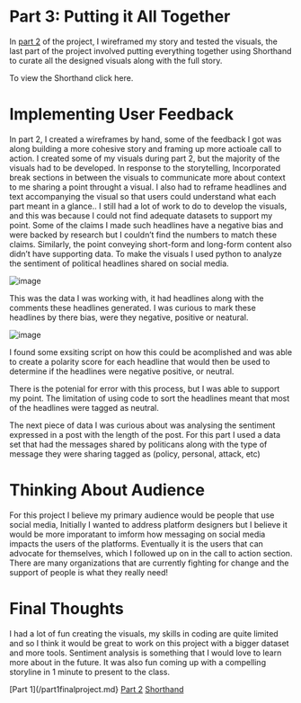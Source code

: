 # Part 3: Putting it All Together 
In [part 2](/part2finalproject.md) of the project, I wireframed my story and tested the visuals, the last part of the project involved putting everything together using Shorthand to curate all the designed visuals along with the full story.

To view the Shorthand click here.

# Implementing User Feedback
In part 2, I created a wireframes by hand, some of the feedback I got was along building a more cohesive story and framing up more actioale call to action. I created some of my visuals during part 2, but the majority of the visuals had to be developed.
In response to the storytelling, Incorporated break sections in between the visuals to communicate more about context to me sharing a point throught a visual. I also had to reframe headlines and text accompanying the visual so that users could understand what each part meant in a glance..
I still had a lot of work to do to develop the visuals, and this was because I could not find adequate datasets to support my point. Some of the claims I made such headlines have a negative bias and were backed by research but I couldn’t find the numbers to match these claims. Similarly, the point conveying short-form and long-form content also didn’t have supporting data. 
To make the visuals I used python to analyze the sentiment of political headlines shared on social media. 

![image](https://user-images.githubusercontent.com/117247447/206744836-b3207b85-a842-4d11-b7cc-26a6f5516516.png)

This was the data I was working with, it had headlines along with the comments these headlines generated. I was curious to mark these headlines by there bias, were they negative, positive or neatural. 

![image](https://user-images.githubusercontent.com/117247447/206745098-cf77e423-57b7-449e-9174-49709d0d0614.png)

I found some exsiting script on how this could be acomplished and was able to create a polarity score for each headline that would then be used to determine if the headlines were negative positive, or neutral. 

There is the potenial for error with this process, but I was able to support my point. The limitation of using code to sort the headlines meant that most of the headlines were tagged as neutral. 

The next piece of data I was curious about was analysing the sentiment expressed in a post with the length of the post. For this part I used a data set that had the messages shared by politicans along with the type of message they were sharing tagged as (policy, personal, attack, etc) 

# Thinking About Audience 

For this project I believe my primary audience would be people that use social media, Initially I wanted to address platform designers but I believe it would be more imporatant to imform how messaging on social media impacts the users of the platforms. Eventually it is the users that can advocate for themselves, which I followed up on in the call to action section. There are many organizations that are currently fighting for change and the support of people is what they really need!

# Final Thoughts

I had a lot of fun creating the visuals, my skills in coding are quite limited and so I think it would be great to work on this project with a bigger dataset and more tools. Sentiment analysis is something that I would love to learn more about in the future. It was also fun coming up with a compelling storyline in 1 minute to present to the class.

[Part 1](/part1finalproject.md}
[Part 2](/part2finalproject.md)
[Shorthand](/https://carnegiemellon.shorthandstories.com/political-content-moderation-on-social-media-needs-to-change/index.html#group-section-What-can-be-Done-cdwOcaJH4U) 

